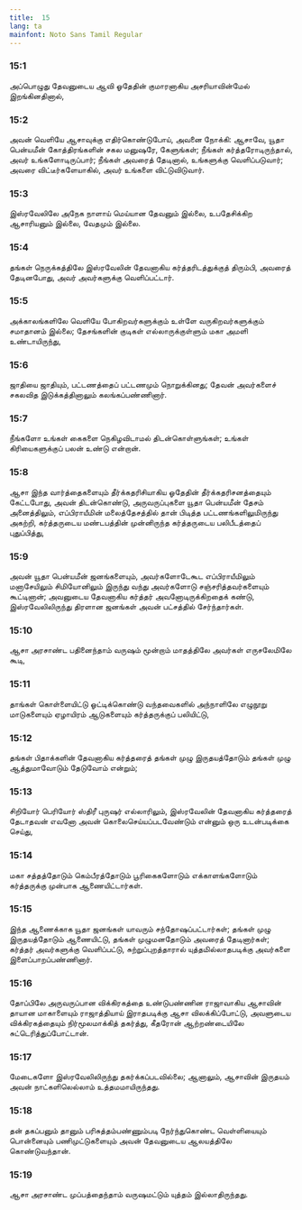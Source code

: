 ```yaml
---
title:  15
lang: ta
mainfont: Noto Sans Tamil Regular
---
```


###  15:1

அப்பொழுது தேவனுடைய ஆவி ஓதேதின் குமாரனாகிய அசரியாவின்மேல் இறங்கினதினால்,

###  15:2

அவன் வெளியே ஆசாவுக்கு எதிர்கொண்டுபோய், அவனை நோக்கி: ஆசாவே, யூதா பென்யமீன் கோத்திரங்களின் சகல மனுஷரே, கேளுங்கள்; நீங்கள் கர்த்தரோடிருந்தால், அவர் உங்களோடிருப்பார்; நீங்கள் அவரைத் தேடினால், உங்களுக்கு வெளிப்படுவார்; அவரை விட்டீர்களேயாகில், அவர் உங்களை விட்டுவிடுவார்.

###  15:3

இஸ்ரவேலிலே அநேக நாளாய் மெய்யான தேவனும் இல்லை, உபதேசிக்கிற ஆசாரியனும் இல்லை, வேதமும் இல்லை.

###  15:4

தங்கள் நெருக்கத்திலே இஸ்ரவேலின் தேவனாகிய கர்த்தரிடத்துக்குத் திரும்பி, அவரைத் தேடினபோது, அவர் அவர்களுக்கு வெளிப்பட்டார்.

###  15:5

அக்காலங்களிலே வெளியே போகிறவர்களுக்கும் உள்ளே வருகிறவர்களுக்கும் சமாதானம் இல்லை; தேசங்களின் குடிகள் எல்லாருக்குள்ளும் மகா அமளி உண்டாயிருந்து,

###  15:6

ஜாதியை ஜாதியும், பட்டணத்தைப் பட்டணமும் நொறுக்கினது; தேவன் அவர்களைச் சகலவித இடுக்கத்தினாலும் கலங்கப்பண்ணினார்.

###  15:7

நீங்களோ உங்கள் கைகளை நெகிழவிடாமல் திடன்கொள்ளுங்கள்; உங்கள் கிரியைகளுக்குப் பலன் உண்டு என்றான்.

###  15:8

ஆசா இந்த வார்த்தைகளையும் தீர்க்கதரிசியாகிய ஓதேதின் தீர்க்கதரிசனத்தையும் கேட்டபோது, அவன் திடன்கொண்டு, அருவருப்புகளை யூதா பென்யமீன் தேசம் அனைத்திலும், எப்பிராயீமின் மலைத்தேசத்தில் தான் பிடித்த பட்டணங்களிலுமிருந்து அகற்றி, கர்த்தருடைய மண்டபத்தின் முன்னிருந்த கர்த்தருடைய பலிபீடத்தைப் புதுப்பித்து,

###  15:9

அவன் யூதா பென்யமீன் ஜனங்களையும், அவர்களோடேகூட எப்பிராயீமிலும் மனாசேயிலும் சிமியோனிலும் இருந்து வந்து அவர்களோடு சஞ்சரித்தவர்களையும் கூட்டினான்; அவனுடைய தேவனாகிய கர்த்தர் அவனோடிருக்கிறதைக் கண்டு, இஸ்ரவேலிலிருந்து திரளான ஜனங்கள் அவன் பட்சத்தில் சேர்ந்தார்கள்.

###  15:10

ஆசா அரசாண்ட பதினைந்தாம் வருஷம் மூன்றாம் மாதத்திலே அவர்கள் எருசலேமிலே கூடி,

###  15:11

தாங்கள் கொள்ளையிட்டு ஓட்டிக்கொண்டு வந்தவைகளில் அந்நாளிலே எழுநூறு மாடுகளையும் ஏழாயிரம் ஆடுகளையும் கர்த்தருக்குப் பலியிட்டு,

###  15:12

தங்கள் பிதாக்களின் தேவனாகிய கர்த்தரைத் தங்கள் முழு இருதயத்தோடும் தங்கள் முழு ஆத்துமாவோடும் தேடுவோம் என்றும்;

###  15:13

சிறியோர் பெரியோர் ஸ்திரீ புருஷர் எல்லாரிலும், இஸ்ரவேலின் தேவனாகிய கர்த்தரைத் தேடாதவன் எவனோ அவன் கொலைசெய்யப்படவேண்டும் என்னும் ஒரு உடன்படிக்கை செய்து,

###  15:14

மகா சத்தத்தோடும் கெம்பீரத்தோடும் பூரிகைகளோடும் எக்காளங்களோடும் கர்த்தருக்கு முன்பாக ஆணையிட்டார்கள்.

###  15:15

இந்த ஆணைக்காக யூதா ஜனங்கள் யாவரும் சந்தோஷப்பட்டார்கள்; தங்கள் முழு இருதயத்தோடும் ஆணையிட்டு, தங்கள் முழுமனதோடும் அவரைத் தேடினார்கள்; கர்த்தர் அவர்களுக்கு வெளிப்பட்டு, சுற்றுப்புறத்தாரால் யுத்தமில்லாதபடிக்கு அவர்களை இளைப்பாறப்பண்ணினார்.

###  15:16

தோப்பிலே அருவருப்பான விக்கிரகத்தை உண்டுபண்ணின ராஜாவாகிய ஆசாவின் தாயான மாகாளையும் ராஜாத்தியாய் இராதபடிக்கு ஆசா விலக்கிப்போட்டு, அவளுடைய விக்கிரகத்தையும் நிர்மூலமாக்கித் தகர்த்து, கீதரோன் ஆற்றண்டையிலே சுட்டெரித்துப்போட்டான்.

###  15:17

மேடைகளோ இஸ்ரவேலிலிருந்து தகர்க்கப்படவில்லை; ஆனாலும், ஆசாவின் இருதயம் அவன் நாட்களிலெல்லாம் உத்தமமாயிருந்தது.

###  15:18

தன் தகப்பனும் தானும் பரிசுத்தம்பண்ணும்படி நேர்ந்துகொண்ட வெள்ளியையும் பொன்னையும் பணிமுட்டுகளையும் அவன் தேவனுடைய ஆலயத்திலே கொண்டுவந்தான்.

###  15:19

ஆசா அரசாண்ட முப்பத்தைந்தாம் வருஷமட்டும் யுத்தம் இல்லாதிருந்தது.

